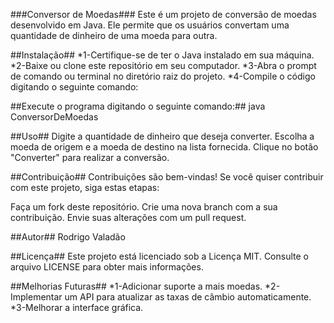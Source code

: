 ###Conversor de Moedas###
Este é um projeto de conversão de moedas desenvolvido em Java. Ele permite que os usuários convertam uma quantidade de dinheiro de uma moeda para outra.

##Instalação##
*1-Certifique-se de ter o Java instalado em sua máquina.
*2-Baixe ou clone este repositório em seu computador.
*3-Abra o prompt de comando ou terminal no diretório raiz do projeto.
*4-Compile o código digitando o seguinte comando:

##Execute o programa digitando o seguinte comando:##
java ConversorDeMoedas


##Uso##
Digite a quantidade de dinheiro que deseja converter.
Escolha a moeda de origem e a moeda de destino na lista fornecida.
Clique no botão "Converter" para realizar a conversão.


##Contribuição##
Contribuições são bem-vindas! Se você quiser contribuir com este projeto, siga estas etapas:

Faça um fork deste repositório.
Crie uma nova branch com a sua contribuição.
Envie suas alterações com um pull request.


##Autor##
Rodrigo Valadão


##Licença##
Este projeto está licenciado sob a Licença MIT. Consulte o arquivo LICENSE para obter mais informações.

##Melhorias Futuras##
*1-Adicionar suporte a mais moedas.
*2-Implementar um API para atualizar as taxas de câmbio automaticamente.
*3-Melhorar a interface gráfica.


